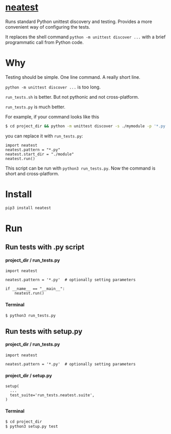 # [neatest](https://github.com/rtmigo/neatest_py)
Runs standard Python unittest discovery and testing. Provides a more convenient way of configuring
the tests. 

It replaces the shell command `python -m unittest discover ...`  with a brief programmatic call from Python code.

# Why

Testing should be simple. One line command. A really short line.

`python -m unittest discover ...` is too long. 

`run_tests.sh` is better. But not pythonic and not cross-platform.

`run_tests.py` is much better.

For example, if your command looks like this

``` bash 
$ cd project_dir && python -m unittest discover -s ./mymodule -p '*.py' --buffer
```

you can replace it with `run_tests.py`:

``` python3
import neatest
neatest.pattern = "*.py"
neatest.start_dir = "./module"
neatest.run()
```

This script can be run with `python3 run_tests.py`. Now the command is short and cross-platform.

# Install

``` bash
pip3 install neatest
```

# Run

## Run tests with .py script

#### project_dir / run_tests.py

``` python3
import neatest

neatest.pattern = '*.py'  # optionally setting parameters

if __name__ == "__main__":
    neatest.run()
```

#### Terminal

``` bash
$ python3 run_tests.py
```


## Run tests with setup.py

#### project_dir / run_tests.py

``` python3
import neatest

neatest.pattern = '*.py'  # optionally setting parameters
```

#### project_dir / setup.py

``` python3 
setup(
  ...
  test_suite='run_tests.neatest.suite',
)
```

#### Terminal

``` bash
$ cd project_dir
$ python3 setup.py test
```

